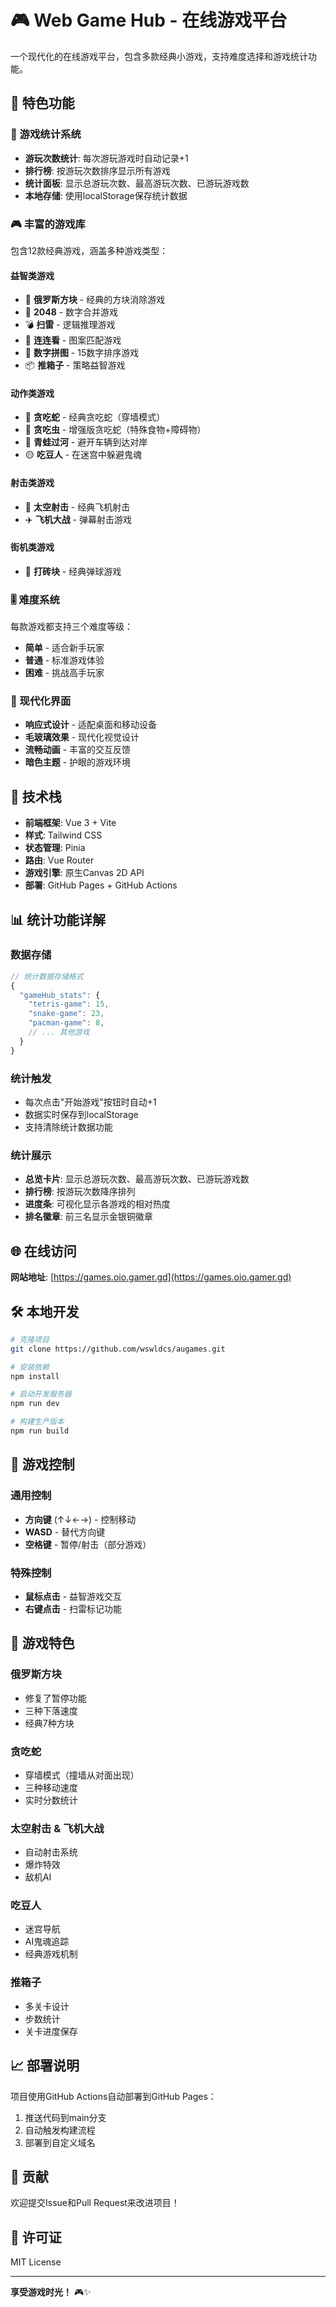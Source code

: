 # 🎮 Web Game Hub - 在线游戏平台

一个现代化的在线游戏平台，包含多款经典小游戏，支持难度选择和游戏统计功能。

## 🌟 特色功能

### 🎯 游戏统计系统
- **游玩次数统计**: 每次游玩游戏时自动记录+1
- **排行榜**: 按游玩次数排序显示所有游戏
- **统计面板**: 显示总游玩次数、最高游玩次数、已游玩游戏数
- **本地存储**: 使用localStorage保存统计数据

### 🎮 丰富的游戏库
包含12款经典游戏，涵盖多种游戏类型：

#### 益智类游戏
- 🧩 **俄罗斯方块** - 经典的方块消除游戏
- 🎯 **2048** - 数字合并游戏
- 💣 **扫雷** - 逻辑推理游戏
- 🔗 **连连看** - 图案匹配游戏
- 🔢 **数字拼图** - 15数字排序游戏
- 📦 **推箱子** - 策略益智游戏

#### 动作类游戏
- 🐍 **贪吃蛇** - 经典贪吃蛇（穿墙模式）
- 🐛 **贪吃虫** - 增强版贪吃蛇（特殊食物+障碍物）
- 🐸 **青蛙过河** - 避开车辆到达对岸
- 🟡 **吃豆人** - 在迷宫中躲避鬼魂

#### 射击类游戏
- 🚀 **太空射击** - 经典飞机射击
- ✈️ **飞机大战** - 弹幕射击游戏

#### 街机类游戏
- 🧱 **打砖块** - 经典弹球游戏

### 🎚️ 难度系统
每款游戏都支持三个难度等级：
- **简单** - 适合新手玩家
- **普通** - 标准游戏体验
- **困难** - 挑战高手玩家

### 🎨 现代化界面
- **响应式设计** - 适配桌面和移动设备
- **毛玻璃效果** - 现代化视觉设计
- **流畅动画** - 丰富的交互反馈
- **暗色主题** - 护眼的游戏环境

## 🚀 技术栈

- **前端框架**: Vue 3 + Vite
- **样式**: Tailwind CSS
- **状态管理**: Pinia
- **路由**: Vue Router
- **游戏引擎**: 原生Canvas 2D API
- **部署**: GitHub Pages + GitHub Actions

## 📊 统计功能详解

### 数据存储
```javascript
// 统计数据存储格式
{
  "gameHub_stats": {
    "tetris-game": 15,
    "snake-game": 23,
    "pacman-game": 8,
    // ... 其他游戏
  }
}
```

### 统计触发
- 每次点击"开始游戏"按钮时自动+1
- 数据实时保存到localStorage
- 支持清除统计数据功能

### 统计展示
- **总览卡片**: 显示总游玩次数、最高游玩次数、已游玩游戏数
- **排行榜**: 按游玩次数降序排列
- **进度条**: 可视化显示各游戏的相对热度
- **排名徽章**: 前三名显示金银铜徽章

## 🌐 在线访问

**网站地址**: [https://games.oio.gamer.gd](https://games.oio.gamer.gd)

## 🛠️ 本地开发

```bash
# 克隆项目
git clone https://github.com/wswldcs/augames.git

# 安装依赖
npm install

# 启动开发服务器
npm run dev

# 构建生产版本
npm run build
```

## 📱 游戏控制

### 通用控制
- **方向键** (↑↓←→) - 控制移动
- **WASD** - 替代方向键
- **空格键** - 暂停/射击（部分游戏）

### 特殊控制
- **鼠标点击** - 益智游戏交互
- **右键点击** - 扫雷标记功能

## 🎯 游戏特色

### 俄罗斯方块
- 修复了暂停功能
- 三种下落速度
- 经典7种方块

### 贪吃蛇
- 穿墙模式（撞墙从对面出现）
- 三种移动速度
- 实时分数统计

### 太空射击 & 飞机大战
- 自动射击系统
- 爆炸特效
- 敌机AI

### 吃豆人
- 迷宫导航
- AI鬼魂追踪
- 经典游戏机制

### 推箱子
- 多关卡设计
- 步数统计
- 关卡进度保存

## 📈 部署说明

项目使用GitHub Actions自动部署到GitHub Pages：

1. 推送代码到main分支
2. 自动触发构建流程
3. 部署到自定义域名

## 🤝 贡献

欢迎提交Issue和Pull Request来改进项目！

## 📄 许可证

MIT License

---

**享受游戏时光！** 🎮✨
